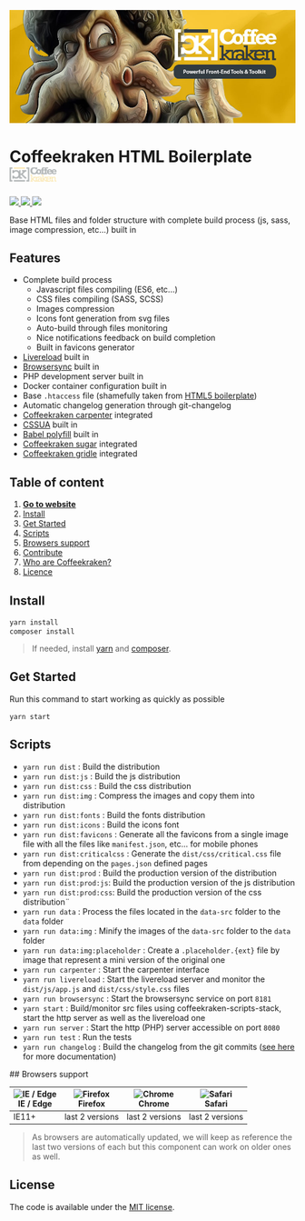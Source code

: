 ![Coffeekraken HTML Boilerplate](.resources/doc-header.jpg)

# Coffeekraken HTML Boilerplate <img src=".resources/coffeekraken-logo.jpg" height="25px" />

<p>
	<a href="https://travis-ci.org/coffeekraken/html-boilerplate">
		<img src="https://img.shields.io/travis/coffeekraken/html-boilerplate.svg?style=flat-square" />
	</a>
	<!-- <a href="https://www.npmjs.com/package/{package-name}">
		<img src="https://img.shields.io/npm/v/{package-name}.svg?style=flat-square" />
	</a> -->
	<!-- <a href="https://github.com/coffeekraken/html-boilerplate/blob/master/LICENSE.txt">
		<img src="https://img.shields.io/npm/l/{package-name}.svg?style=flat-square" />
	</a> -->
	<!-- <a href="https://github.com/coffeekraken/html-boilerplate">
		<img src="https://img.shields.io/npm/dt/{package-name}.svg?style=flat-square" />
	</a>
	<a href="https://github.com/coffeekraken/html-boilerplate">
		<img src="https://img.shields.io/github/forks/coffeekraken/html-boilerplate.svg?style=social&label=Fork&style=flat-square" />
	</a>
	<a href="https://github.com/coffeekraken/html-boilerplate">
		<img src="https://img.shields.io/github/stars/coffeekraken/html-boilerplate.svg?style=social&label=Star&style=flat-square" />
	</a>-->
	<a href="https://twitter.com/coffeekrakenio">
		<img src="https://img.shields.io/twitter/url/http/coffeekrakenio.svg?style=social&style=flat-square" />
	</a>
	<a href="https://coffeekraken.io">
		<img src="https://img.shields.io/twitter/url/http/shields.io.svg?style=flat-square&label=https://coffeekraken.io&colorB=f2bc2b&style=flat-square" />
	</a>
</p>

Base HTML files and folder structure with complete build process (js, sass, image compression, etc...) built in

## Features

- Complete build process
	- Javascript files compiling (ES6, etc...)
	- CSS files compiling (SASS, SCSS)
	- Images compression
	- Icons font generation from svg files
	- Auto-build through files monitoring
	- Nice notifications feedback on build completion
	- Built in favicons generator
- [Livereload](https://www.npmjs.com/package/livereload) built in
- [Browsersync](https://browsersync.io/) built in
- PHP development server built in
- Docker container configuration built in
- Base `.htaccess` file (shamefully taken from [HTML5 boilerplate](https://github.com/h5bp/html5-boilerplate))
- Automatic changelog generation through git-changelog
- [Coffeekraken carpenter](https://github.com/coffeekraken/carpenter) integrated
- [CSSUA](http://cssuseragent.org/) built in
- [Babel polyfill](https://www.npmjs.com/package/babel-polyfill) built in
- [Coffeekraken sugar](https://github.com/coffeekraken/sugar) integrated
- [Coffeekraken gridle](https://github.com/coffeekraken/gridle) integrated

## Table of content

1. **[Go to website](https://coffeekraken.io)**
2. [Install](#readme-install)
3. [Get Started](#readme-get-started)
4. [Scripts](#readme-scripts)
5. [Browsers support](#readme-browsers-support)
6. [Contribute](https://github.com/Coffeekraken/coffeekraken/blob/master/contribute.md)
7. [Who are Coffeekraken?](https://github.com/Coffeekraken/coffeekraken/blob/master/who-are-we.md)
8. [Licence](#readme-license)

<a name="readme-install"></a>
## Install

```
yarn install
composer install
```

> If needed, install [yarn](https://yarnpkg.com/lang/en/docs/install/) and [composer](https://getcomposer.org/doc/00-intro.md#globally).

<a name="readme-get-started"></a>
## Get Started

Run this command to start working as quickly as possible

```
yarn start
```

<a name="readme-scripts"></a>
## Scripts

- ```yarn run dist``` : Build the distribution
- ```yarn run dist:js``` : Build the js distribution
- ```yarn run dist:css``` : Build the css distribution
- ```yarn run dist:img``` : Compress the images and copy them into distribution
- ```yarn run dist:fonts``` : Build the fonts distribution
- ```yarn run dist:icons``` : Build the icons font
- ```yarn run dist:favicons``` : Generate all the favicons from a single image file with all the files like `manifest.json`, etc... for mobile phones
- ```yarn run dist:criticalcss``` : Generate the `dist/css/critical.css` file from depending on the `pages.json` defined pages
- ```yarn run dist:prod``` : Build the production version of the distribution
- ```yarn run dist:prod:js```: Build the production version of the js distribution
- ```yarn run dist:prod:css```: Build the production version of the css distribution¨
- ```yarn run data``` : Process the files located in the `data-src` folder to the `data` folder
- ```yarn run data:img``` : Minify the images of the `data-src` folder to the `data` folder
- ```yarn run data:img:placeholder``` : Create a `.placeholder.{ext}` file by image that represent a mini version of the original one
- ```yarn run carpenter``` : Start the carpenter interface
- ```yarn run livereload``` : Start the livereload server and monitor the `dist/js/app.js` and `dist/css/style.css` files
- ```yarn run browsersync``` : Start the browsersync service on port `8181`
- ```yarn start``` : Build/monitor src files using coffeekraken-scripts-stack, start the http server as well as the livereload one
- ```yarn run server``` : Start the http (PHP) server accessible on port `8080`
- ```yarn run test``` : Run the tests
- ```yarn run changelog``` : Build the changelog from the git commits ([see here](https://www.npmjs.com/package/git-changelog) for more documentation) 

<a name="readme-browsers-support"></a>
## Browsers support

| <img src="https://raw.githubusercontent.com/godban/browsers-support-badges/master/src/images/edge.png" alt="IE / Edge" width="16px" height="16px" /></br>IE / Edge | <img src="https://raw.githubusercontent.com/godban/browsers-support-badges/master/src/images/firefox.png" alt="Firefox" width="16px" height="16px" /></br>Firefox | <img src="https://raw.githubusercontent.com/godban/browsers-support-badges/master/src/images/chrome.png" alt="Chrome" width="16px" height="16px" /></br>Chrome | <img src="https://raw.githubusercontent.com/godban/browsers-support-badges/master/src/images/safari.png" alt="Safari" width="16px" height="16px" /></br>Safari |
| --------- | --------- | --------- | --------- |
| IE11+ | last 2 versions| last 2 versions| last 2 versions

> As browsers are automatically updated, we will keep as reference the last two versions of each but this component can work on older ones as well.

<a name="readme-license"></a>
## License

The code is available under the [MIT license](LICENSE.txt).
